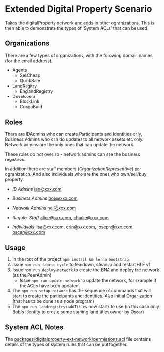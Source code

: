 
# Extended Digital Property Scenario

Takes the digitalProperty network and adds in other ogranizations. This is then
able to demonstrate the types of 'System ACLs' that can be used

## Organizations

There are a few types of organizations, with the following domain names (for the email address).

* Agents
  * SellCheap     
  * QuickSale
* LandRegitry
  * EnglandRegistry
* Developers
  * BlockLink
  * CongaBuid

## Roles

There are IDAdmins who can create Participants and Identities only, Business
Admins who can do updates to all network assets etc only. Network admins
are the only ones that can update the network.

These roles do not overlap - network admins can see the business registires.

In addition there are staff members (*OrganizationRepresentive*) per ogranization.
And also individuals who are the ones who own/sell/buy property.

* _ID Admins_         ian@xxx.com
* _Business Admins_   bob@xxx.com
* _Network  Admins_   nell@xxx.com

* _Regular Staff_     alice@xxx.com, charlie@xxx.com

* _Individuals_            lisa@xxx.com,  erin@xxx.com,  joseph@xxx.com,      oscar@xxx.com

## Usage

1. In the root of the project `npm install && lerna bootstrap`
2. Issue `npm run fabric-cycle` to teardown, cleanup and restart HLF v1
3. Issue `nom run deploy-network` to create the BNA and deploy the network (as the PeerAdmin)
   - Issue `npm run update-network` to update the network, for example if the ACLs have been updated.
4. The `npm run setup-network` has the sequence of commands that will start to create the participants and identities. Also initial Organization (that has to be done as a node program)
5. The `npm run landregistry:addTitles`  now starts to use (in this case only Bob's Identity to create some starting land titles owner by Oscar)

## System ACL Notes
The [packages/digitalproperty-ext-network/permissions.acl](packages/digitalproperty-ext-network/permissions.acl) file contains details of the types of system rules that can be put together.
